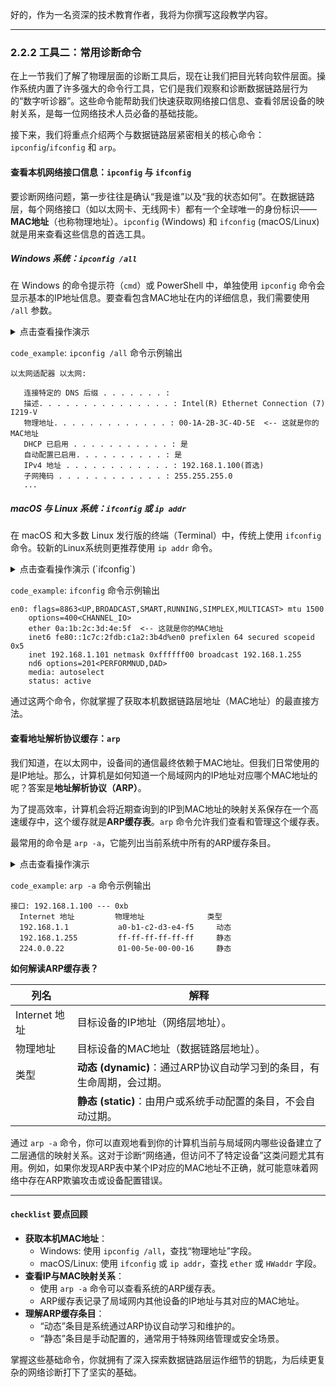 好的，作为一名资深的技术教育作者，我将为你撰写这段教学内容。

---

### 2.2.2 工具二：常用诊断命令

在上一节我们了解了物理层面的诊断工具后，现在让我们把目光转向软件层面。操作系统内置了许多强大的命令行工具，它们是我们观察和诊断数据链路层行为的“数字听诊器”。这些命令能帮助我们快速获取网络接口信息、查看邻居设备的映射关系，是每一位网络技术人员必备的基础技能。

接下来，我们将重点介绍两个与数据链路层紧密相关的核心命令：`ipconfig`/`ifconfig` 和 `arp`。

#### 查看本机网络接口信息：`ipconfig` 与 `ifconfig`

要诊断网络问题，第一步往往是确认“我是谁”以及“我的状态如何”。在数据链路层，每个网络接口（如以太网卡、无线网卡）都有一个全球唯一的身份标识——**MAC地址**（也称物理地址）。`ipconfig` (Windows) 和 `ifconfig` (macOS/Linux) 就是用来查看这些信息的首选工具。

##### Windows 系统：`ipconfig /all`

在 Windows 的命令提示符（`cmd`）或 PowerShell 中，单独使用 `ipconfig` 命令会显示基本的IP地址信息。要查看包含MAC地址在内的详细信息，我们需要使用 `/all` 参数。

<details>
<summary>点击查看操作演示</summary>

1.  按下 `Win + R` 键，输入 `cmd` 并回车，打开命令提示符。
2.  输入以下命令并回车：
    ```bash
    ipconfig /all
    ```
3.  在输出信息中找到你正在使用的网络适配器（例如，“以太网适配器 以太网”或“无线局域网适配器 WLAN”），然后找到“物理地址”一行，其对应的值就是该网卡的MAC地址。

</details>

`code_example`: `ipconfig /all` 命令示例输出
```text
以太网适配器 以太网:

   连接特定的 DNS 后缀 . . . . . . . :
   描述. . . . . . . . . . . . . . . : Intel(R) Ethernet Connection (7) I219-V
   物理地址. . . . . . . . . . . . . : 00-1A-2B-3C-4D-5E  <-- 这就是你的MAC地址
   DHCP 已启用 . . . . . . . . . . . : 是
   自动配置已启用. . . . . . . . . . : 是
   IPv4 地址 . . . . . . . . . . . . : 192.168.1.100(首选)
   子网掩码 . . . . . . . . . . . . : 255.255.255.0
   ...
```

##### macOS 与 Linux 系统：`ifconfig` 或 `ip addr`

在 macOS 和大多数 Linux 发行版的终端（Terminal）中，传统上使用 `ifconfig` 命令。较新的Linux系统则更推荐使用 `ip addr` 命令。

<details>
<summary>点击查看操作演示 (`ifconfig`)</summary>

1.  打开“终端”应用程序。
2.  输入以下命令并回车：
    ```bash
    ifconfig
    ```
3.  在输出中找到你正在使用的网络接口（如 `en0` 或 `eth0`）。在对应条目中，`ether` 或 `HWaddr` 字段后面的值就是该接口的MAC地址。

</details>

`code_example`: `ifconfig` 命令示例输出
```text
en0: flags=8863<UP,BROADCAST,SMART,RUNNING,SIMPLEX,MULTICAST> mtu 1500
	options=400<CHANNEL_IO>
	ether 0a:1b:2c:3d:4e:5f  <-- 这就是你的MAC地址
	inet6 fe80::1c7c:2fdb:c1a2:3b4d%en0 prefixlen 64 secured scopeid 0x5
	inet 192.168.1.101 netmask 0xffffff00 broadcast 192.168.1.255
	nd6 options=201<PERFORMNUD,DAD>
	media: autoselect
	status: active
```

通过这两个命令，你就掌握了获取本机数据链路层地址（MAC地址）的最直接方法。

#### 查看地址解析协议缓存：`arp`

我们知道，在以太网中，设备间的通信最终依赖于MAC地址。但我们日常使用的是IP地址。那么，计算机是如何知道一个局域网内的IP地址对应哪个MAC地址的呢？答案是**地址解析协议（ARP）**。

为了提高效率，计算机会将近期查询到的IP到MAC地址的映射关系保存在一个高速缓存中，这个缓存就是**ARP缓存表**。`arp` 命令允许我们查看和管理这个缓存表。

最常用的命令是 `arp -a`，它能列出当前系统中所有的ARP缓存条目。

<details>
<summary>点击查看操作演示</summary>

1.  打开命令提示符（Windows）或终端（macOS/Linux）。
2.  输入以下命令并回车：
    ```bash
    arp -a
    ```
3.  系统将显示出它所知道的、在同一局域网内的其他设备的IP地址与MAC地址的对应关系。

</details>

`code_example`: `arp -a` 命令示例输出
```text
接口: 192.168.1.100 --- 0xb
  Internet 地址         物理地址              类型
  192.168.1.1           a0-b1-c2-d3-e4-f5     动态
  192.168.1.255         ff-ff-ff-ff-ff-ff     静态
  224.0.0.22            01-00-5e-00-00-16     静态
```

**如何解读ARP缓存表？**

| 列名          | 解释                                                         |
|---------------|--------------------------------------------------------------|
| Internet 地址 | 目标设备的IP地址（网络层地址）。                           |
| 物理地址      | 目标设备的MAC地址（数据链路层地址）。                        |
| 类型          | **动态 (dynamic)**：通过ARP协议自动学习到的条目，有生命周期，会过期。 |
|               | **静态 (static)**：由用户或系统手动配置的条目，不会自动过期。     |

通过 `arp -a` 命令，你可以直观地看到你的计算机当前与局域网内哪些设备建立了二层通信的映射关系。这对于诊断“网络通，但访问不了特定设备”这类问题尤其有用。例如，如果你发现ARP表中某个IP对应的MAC地址不正确，就可能意味着网络中存在ARP欺骗攻击或设备配置错误。

***

#### `checklist` 要点回顾

- **获取本机MAC地址**：
    - Windows: 使用 `ipconfig /all`，查找“物理地址”字段。
    - macOS/Linux: 使用 `ifconfig` 或 `ip addr`，查找 `ether` 或 `HWaddr` 字段。
- **查看IP与MAC映射关系**：
    - 使用 `arp -a` 命令可以查看系统的ARP缓存表。
    - ARP缓存表记录了局域网内其他设备的IP地址与其对应的MAC地址。
- **理解ARP缓存条目**：
    - “动态”条目是系统通过ARP协议自动学习和维护的。
    - “静态”条目是手动配置的，通常用于特殊网络管理或安全场景。

掌握这些基础命令，你就拥有了深入探索数据链路层运作细节的钥匙，为后续更复杂的网络诊断打下了坚实的基础。